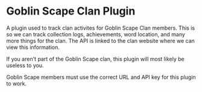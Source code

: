 # Goblin Scape Clan Plugin
A plugin used to track clan activites for Goblin Scape Clan members. This is so we can track collection logs, achievements, word location, and many more things for the clan. The API is linked to the clan website where we can view this information. 

If you aren't part of the Goblin Scape clan, this plugin will most likely be useless to you. 

Goblin Scape members must use the correct URL and API key for this plugin to work. 